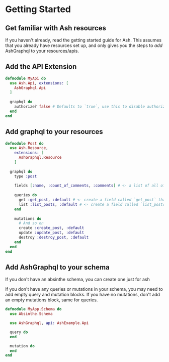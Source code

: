 # Getting Started

## Get familiar with Ash resources

If you haven't already, read the getting started guide for Ash. This assumes that you already have resources set up, and only gives you the steps to *add* AshGraphql to your resources/apis.

## Add the API Extension

```elixir
defmodule MyApi do
  use Ash.Api, extensions: [
    AshGraphql.Api
  ]
  
  graphql do
    authorize? false # Defaults to `true`, use this to disable authorization for the entire API (you probably only want this while prototyping)
  end
end
```

## Add graphql to your resources

```elixir
defmodule Post do
  use Ash.Resource,
    extensions: [
      AshGraphql.Resource
    ]
    
  graphql do
    type :post
    
    fields [:name, :count_of_comments, :comments] # <- a list of all of the attributes/relationships/aggregates to include in the graphql API
    
    queries do
      get :get_post, :default # <- create a field called `get_post` that uses the `default` read action to fetch a single post
      list :list_posts, :default # <- create a field called `list_posts` that uses the `default` read action to fetch a list of posts
    end
    
    mutations do
      # And so on
      create :create_post, :default
      update :update_post, :default
      destroy :destroy_post, :default
    end
  end
end
```

## Add AshGraphql to your schema

If you don't have an absinthe schema, you can create one just for ash

If you don't have any queries or mutations in your schema, you may 
need to add empty query and mutation blocks. If you have no mutations,
don't add an empty mutations block, same for queries.

```elixir
defmodule MyApp.Schema do
  use Absinthe.Schema

  use AshGraphql, api: AshExample.Api

  query do
  end

  mutation do
  end
end

```
